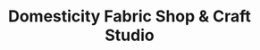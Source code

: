 ---
title: "Domesticity Fabric Shop & Craft Studio"
url: /baltimore/domesticity-fabric-shop-und-craft-studio/
shop: Textil
---